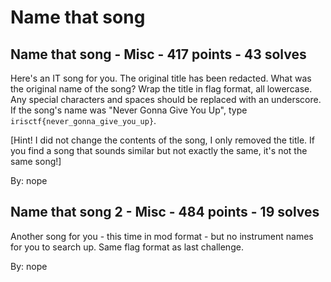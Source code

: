 # Name that song
## Name that song - Misc - 417 points - 43 solves
Here's an IT song for you. The original title has been redacted. What was the original name of the song? Wrap the title in flag format, all lowercase. Any special characters and spaces should be replaced with an underscore. If the song's name was "Never Gonna Give You Up", type `irisctf{never_gonna_give_you_up}`.

[Hint! I did not change the contents of the song, I only removed the title. If you find a song that sounds similar but not exactly the same, it's not the same song!]

By: nope

## Name that song 2 - Misc - 484 points - 19 solves
Another song for you - this time in mod format - but no instrument names for you to search up. Same flag format as last challenge.

By: nope
